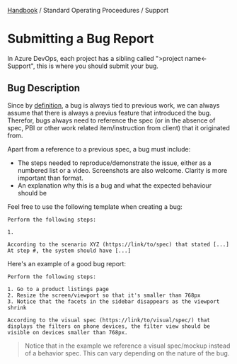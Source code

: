 [Handbook](../../README.md) / Standard Operating Proceedures / Support

# Submitting a Bug Report

In Azure DevOps, each project has a sibling called "&gt;project name&lt;-Support", this is where you should submit your bug.

## Bug Description

Since by [definition](../../definitions/bug.md), a bug is always tied to previous work, we can always assume that there is always a previus feature that introduced the bug. Therefor, bugs always need to reference the spec (or in the absence of spec, PBI or other work related item/instruction from client) that it originated from.

Apart from a reference to a previous spec, a bug must include:

- The steps needed to reproduce/demonstrate the issue, either as a numbered list or a video. Screenshots are also welcome. Clarity is more important than format.
- An explanation why this is a bug and what the expected behaviour should be

Feel free to use the following template when creating a bug:

```
Perform the following steps:

1.

According to the scenario XYZ (https://link/to/spec) that stated [...]
At step #, the system should have [...]
```

Here's an example of a good bug report:

```
Perform the following steps:

1. Go to a product listings page
2. Resize the screen/viewport so that it's smaller than 768px
3. Notice that the facets in the sidebar disappears as the viewport shrink

According to the visual spec (https://link/to/visual/spec/) that displays the filters on phone devices, the filter view should be visible on devices smaller than 768px.
```

> Notice that in the example we reference a visual spec/mockup instead of a behavior spec. This can vary depending on the nature of the bug.